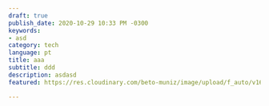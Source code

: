```yaml
---
draft: true
publish_date: 2020-10-29 10:33 PM -0300
keywords:
- asd
category: tech
language: pt
title: aaa
subtitle: ddd
description: asdasd
featured: https://res.cloudinary.com/beto-muniz/image/upload/f_auto/v1602459313/Titulo_Image_Site_2_cppizm.jpg

---
```

